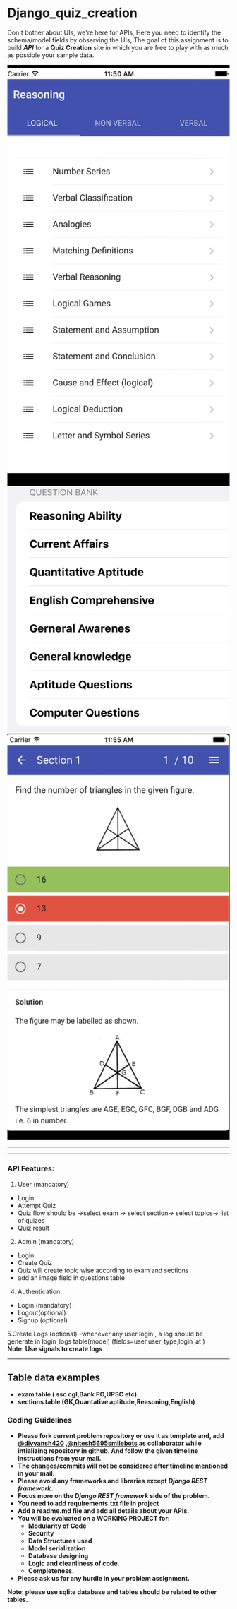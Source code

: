 # Django_quiz_creation

Don't bother about UIs, we're here for APIs,
Here you need to identify the schema/model fields by observing the UIs, The goal of this assignment is to build **_API_** for a **Quiz  Creation** site in which you are free to play with as much as possible your sample data.

<img src="IMG_00CB8B4315DF-1.jpeg" />
<img src="IMG_3D8E21186512-1.jpeg" />
<img src="IMG_DB4CC2E5EA09-1.jpeg" />

---

<hr>

### API Features:

1. User (mandatory)
- Login
- Attempt Quiz
- Quiz flow should be ->select exam -> select section-> select topics-> list of quizes
- Quiz result

2. Admin (mandatory)
- Login
- Create Quiz
-  Quiz will create topic wise according to exam and sections
- add an image field in questions table
4. Authentication

- Login (mandatory)
- Logout(optional)
- Signup (optional)

5.Create Logs (optional)
 -whenever any user login , a log should be generate in login_logs table(model) (fields=user,user_type,login_at )<br>
 <b>Note<b>: Use signals to create logs
<hr>

## Table data examples ##
- exam table ( ssc cgl,Bank PO,UPSC etc)
- sections table  (GK,Quantative aptitude,Reasoning,English)

### Coding Guidelines

- Please fork current problem repository or use it as template and, add [@divyansh420](https://github.com/divyansh420) ,[@nitesh5695smilebots](https://github.com/nitesh5695smilebots) as collaborator while intializing repository in github. And follow the given timeline instructions from your mail.
- The changes/commits will not be considered after timeline mentioned in your mail.
- Please avoid any frameworks and libraries except **_Django REST framework_**.
- Focus more on the **_Django REST framework_** side of the problem.
- You need to add requirements.txt file in project
- Add a readme.md file and add all details about your APIs.
- You will be evaluated on a **WORKING PROJECT** for:
  - Modularity of Code
  - Security
  - Data Structures used
  - Model serialization
  - Database designing
  - Logic and cleanliness of code.
  - Completeness.
- Please ask us for any hurdle in your problem assignment.

<b>Note: <b> please use sqlite database and tables should be related to other tables.
